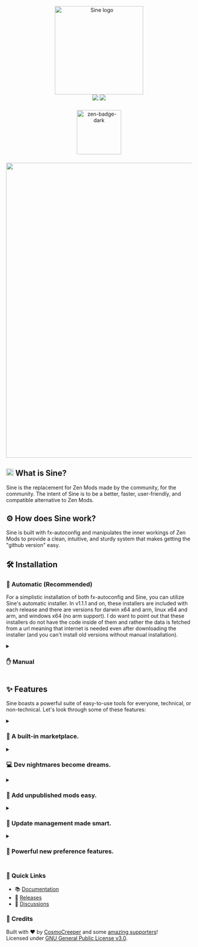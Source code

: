 <div align="center">
  <img src="https://github.com/user-attachments/assets/e31cd6a9-6487-439d-9a67-0ea12911fdc1" alt="Sine logo" width="240">
</div>

<div align="center">
  <a href="https://github.com/CosmoCreeper/Sine/releases"><img src="https://img.shields.io/badge/version-1.1.1-e57b5e?labelColor=lightgray"/></a>
  <a href="https://github.com/CosmoCreeper/Sine/stargazers"><img src="https://img.shields.io/badge/Star%20our%20repository-★-e57b5e?style=flat&logo=github&labelColor=lightgray"/></a>
</div>

###

<div align="center">
    <a href="https://zen-browser.app/">
        <img width="120" alt="zen-badge-dark" src="https://github.com/user-attachments/assets/d6ab3ddf-6630-4062-92d0-22497d2a3f9a" />
    </a>
</div>

###

<div align="center">
  <img src="https://github.com/user-attachments/assets/992b5ae4-3ce7-4378-a453-e977e2b2c3c1" width="800">
</div>


###

<h2><img src="https://github.com/user-attachments/assets/973321b7-8f9a-4098-95d7-c20367b07ace" width="20"> What is Sine?</h2>
<p>Sine is the replacement for Zen Mods made by the community, for the community. The intent of Sine is to be a better, faster, user-friendly, and compatible alternative to Zen Mods.</p>

<h2>⚙️ How does Sine work?</h2>
Sine is built with fx-autoconfig and manipulates the inner workings of Zen Mods to
provide a clean, intuitive, and sturdy system that makes getting the "github version" easy.

<h2>🛠️ Installation</h2>

### 🤖 Automatic (Recommended)
For a simplistic installation of both fx-autoconfig and Sine, you can utilize Sine's automatic installer. In v1.1.1 and on, these installers are included with each release and there are versions for darwin x64 and arm, linux x64 and arm, and windows x64 (no arm support). I do want to point out that these installers do not have the code inside of them and rather the data is fetched from a url meaning that internet is needed even after downloading the installer (and you can't install old versions without manual installation).

<details><summary><h3>✋ Manual</h3></summary>

ℹ️ NOTE: *As mentioned earlier, Sine requires fx-autoconfig, making a manual installation more complicated and it is typically recommended to go with an automatic installation instead.*

For those wishing to manually install Sine, you will have to first install fx-autoconfig. To do this, navigate to the [GitHub repository](https://github.com/MrOtherGuy/fx-autoconfig) and follow the guide there (full installation guide on this readme coming soon). Once you have done that, download the sine.uc.mjs file from this repository and copy it into your chrome/JS folder. This folder is accessible by opening "about:support" in Zen, clicking "Open Profile Folder", navigating to your chrome directory, JS directory, and then you can paste the file here. Once you have done all of this, make sure to clear your startup cache (accessible by going to "about:support" and clicking on "Clear Startup Cache", will require browser restart.)

</details>

## ✨ Features
Sine boasts a powerful suite of easy-to-use tools for everyone, technical, or non-technical. Let's look through some of these features:

<details><summary><h3>🛒 A built-in marketplace.</h3></summary>
  
Sine has a marketplace that is built-in to the settings gui for easy access. This marketplace is where the user adds and views Sine-compatible mods.

</details>

<details><summary><h3>💻 Dev nightmares become dreams.</h3></summary>
  
Every dev has that panic when they have to publish their mod to the theme store or have to update it. Sine makes this process simple. All you have to do is add the ID of your mod to the mods.json and map it to your repository. Assuming your project is already Sine-compatible, it'll work just fine. Plus, the developers of Sine are active enough to handle your pull requests in no longer than a day.

**Now what about updating?:** The Zen theme store requires a pull request for not just creating a mod, but updating too. This, combined with painfully long response times makes dev updates a nightmare. Well fear no more, because Sine does not require update requests and pulls them straight from your repository. This means that you will never have to worry about github issues being outdated or have to tell your user to update to the "github version".

</details>

<details><summary><h3>🚀 Add unpublished mods easy.</h3></summary>
  
Sine makes the process of adding unpublished mods easy as long as they are Sine-compatible. You simply type in the name of the repository (folder if needed) and Sine handles the rest.

</details>

<details><summary><h3>🧠 Update management made smart.</h3></summary>
  
In Sine, updates are never what you think they are. Although Sine updates mods on browser restart, you have the power to turn off updating for certain mods or just altogether. This means that you won't have to worry about your mod getting updated to that new version you don't like.

The other powerful safeguard regarding updating is that Sine won't update your mod to the latest every time, only when the updatedAt property is modified. This means that when you are working on your mod locally and testing changes, your work won't be undone. (but if you're worried an update will happen while you are working on it locally, you can turn off updating for that mod.)

</details>

<details><summary><h3>💪 Powerful new preference features.</h3></summary>

Sine comes with a whole new suite of tools regarding preference management. Let's check them out now!:

- **Formatting (all types):** One of the best, new features is text formatting. This means you can now have bold, italic, and underlined letters in your label property. ~ for underline, * for italic, and ** for bold. (You may also use two backslashes to just type a * or ~ sign.)
```json
[
  {
    "type": "checkbox",
    "label": "~My~ *cool* ***checkbox*** ~***with***~ **formatting**! \\*\\*Excluded from formatting\\*\\*"
  }
]
```
- **Size (all types):** You can now use a size property to edit the font size of all sorts of stuff! (Works the same as a font size property)
```json
[
  {
    "type": "text",
    "label": "My text",
    "size": "20px"
  }
]
```
- **Text:** Sine has a standalone text type for additional context and by using the combination of bold formatting and increased font sizes, you can create a header.
```json
[
  {
    "type": "text",
    "label": "**My Header**",
    "size": "20px"
  }
]
```
- **Separators:** And if you thought that headers weren't enough to keep your users on track, we have real separators to help too! These are also compatible with the label property to have text in your separator too.
```json
[
  {
    "type": "separator",
    "label": "Workspace Indicator", <-- Displayed inside of the separator.
    "property": "uc.show-workspace-indicator" <-- Yes, you can use the separator as a type of checkbox.
  }
]
```
- **The border property (string only):** If a user is inputting a color into a string input, usually they have to type it in and then check it out by seeing the usage of it in their browser. Using the border property, the user can type in their color and see it applied on the border around the string input live. Set the border property to value for it to have this behavior, you can also set it to a color to just have a static color.
```json
[
  {
    "type": "string",
    "label": "A string that bases its *border* around your input!",
    "border": "value" <-- Replaceable with #fff, rgb(25, 25, 25), etc.
  }
]
```
- **The margin property (all types):** In order to have advanced formatting and neatness, we have added the margin property. You can set this to 20px, 1rem, 20px 4px 8px 6px, etc. It works just like a normal margin CSS property.
```json
[
  {
    "type": "text",
    "label": "more text for testing!",
    "margin": "0 20px 3px 1px"
  }
]
```
- **The conditions and operator properties (all types):** Isn't it annoying that a setting has to display all the time? What if you could hide it when another setting is not equal to something or is equal to something? Well now you can using the conditions and operator properties! (operator defaults to OR and conditions can be nested):
```json
[
  {
    "type": "string",
    "label": "A hidden setting unless the **uc.essentials.position** setting is set to ~bottom~ and superpins border is set to both or pins",
    "conditions": [
      {"if": {"property":"uc.essentials.position","value":"bottom"}},
      {"not": {"property":"uc.essentials.position","value":"left"}},
      {
        "conditions": [
          {"if": {"property":"uc.superpins.border","value":"both"}},
          {"if": {"property":"uc.superpins.border","value":"pins"}}
        ],
        "operator": "OR"
      }
    ]
    "operator": "AND"
  }
]
```
As you might have guessed, the operator property is the AND or OR condition, so whether or not the conditions should this and that or this or that. (&& or || in JS)\
As for the conditions property, it is an array that contains objects which contain if or not properties so if this or if not that. The conditions property is also nestable so it can have an object which contains more conditions and operator properties. (This is an advanced logical operators system so don't worry if you don't understand it right away.)

</details>

##

### 🔗 Quick Links

- 📚 [Documentation](https://github.com/CosmoCreeper/Sine/wiki)
- 🚀 [Releases](https://github.com/CosmoCreeper/Sine/releases)
- 🤝 [Discussions](https://github.com/CosmoCreeper/Sine/discussions)

### 🙏 Credits

Built with ❤️ by [CosmoCreeper](https://github.com/CosmoCreeper) and some [amazing supporters](https://github.com/CosmoCreeper/Sine/stargazers)!  
Licensed under [GNU General Public License v3.0](https://github.com/CosmoCreeper/Sine/tree/main/LICENSE).

##
